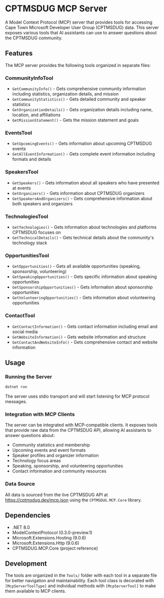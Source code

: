 # CPTMSDUG MCP Server

A Model Context Protocol (MCP) server that provides tools for accessing Cape Town Microsoft Developer User Group (CPTMSDUG) data. This server exposes various tools that AI assistants can use to answer questions about the CPTMSDUG community.

## Features

The MCP server provides the following tools organized in separate files:

### CommunityInfoTool
- `GetCommunityInfo()` - Gets comprehensive community information including statistics, organization details, and mission
- `GetCommunityStatistics()` - Gets detailed community and speaker statistics  
- `GetOrganizationDetails()` - Gets organization details including name, location, and affiliations
- `GetMissionStatement()` - Gets the mission statement and goals

### EventsTool
- `GetUpcomingEvents()` - Gets information about upcoming CPTMSDUG events
- `GetAllEventInformation()` - Gets complete event information including formats and details

### SpeakersTool
- `GetSpeakers()` - Gets information about all speakers who have presented at events
- `GetOrganizers()` - Gets information about CPTMSDUG organizers
- `GetSpeakersAndOrganizers()` - Gets comprehensive information about both speakers and organizers

### TechnologiesTool
- `GetTechnologies()` - Gets information about technologies and platforms CPTMSDUG focuses on
- `GetTechnicalDetails()` - Gets technical details about the community's technology stack

### OpportunitiesTool
- `GetOpportunities()` - Gets all available opportunities (speaking, sponsorship, volunteering)
- `GetSpeakingOpportunities()` - Gets specific information about speaking opportunities
- `GetSponsorshipOpportunities()` - Gets information about sponsorship opportunities
- `GetVolunteeringOpportunities()` - Gets information about volunteering opportunities

### ContactTool
- `GetContactInformation()` - Gets contact information including email and social media
- `GetWebsiteInformation()` - Gets website information and structure
- `GetContactAndWebsiteInfo()` - Gets comprehensive contact and website information

## Usage

### Running the Server

```bash
dotnet run
```

The server uses stdio transport and will start listening for MCP protocol messages.

### Integration with MCP Clients

The server can be integrated with MCP-compatible clients. It exposes tools that provide raw data from the CPTMSDUG API, allowing AI assistants to answer questions about:

- Community statistics and membership
- Upcoming events and event formats
- Speaker profiles and organizer information
- Technology focus areas
- Speaking, sponsorship, and volunteering opportunities
- Contact information and community resources

### Data Source

All data is sourced from the live CPTMSDUG API at https://cptmsdug.dev/mcp.json using the `CPTMSDUG.MCP.Core` library.

## Dependencies

- .NET 8.0
- ModelContextProtocol (0.3.0-preview.1)
- Microsoft.Extensions.Hosting (9.0.6)
- Microsoft.Extensions.Http (9.0.6)
- CPTMSDUG.MCP.Core (project reference)

## Development

The tools are organized in the `Tools/` folder with each tool in a separate file for better navigation and maintainability. Each tool class is decorated with `[McpServerToolType]` and individual methods with `[McpServerTool]` to make them available to MCP clients.